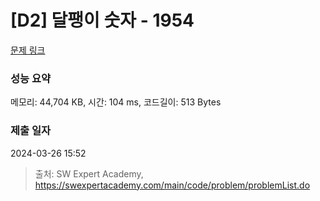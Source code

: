 # [D2] 달팽이 숫자 - 1954 

[문제 링크](https://swexpertacademy.com/main/code/problem/problemDetail.do?contestProbId=AV5PobmqAPoDFAUq) 

### 성능 요약

메모리: 44,704 KB, 시간: 104 ms, 코드길이: 513 Bytes

### 제출 일자

2024-03-26 15:52



> 출처: SW Expert Academy, https://swexpertacademy.com/main/code/problem/problemList.do